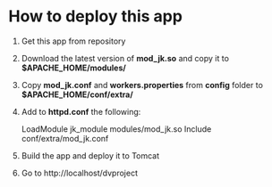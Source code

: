 # How to deploy this app

1. Get this app from repository
2. Download the latest version of **mod_jk.so** and copy it to **$APACHE_HOME/modules/**
3. Copy **mod_jk.conf** and **workers.properties** from **config** folder to **$APACHE_HOME/conf/extra/**
4. Add to **httpd.conf** the following:

    LoadModule jk_module modules/mod_jk.so
    Include conf/extra/mod_jk.conf

5. Build the app and deploy it to Tomcat
6. Go to http://localhost/dvproject